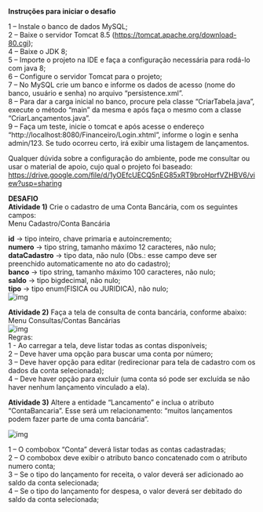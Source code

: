 **Instruções para iniciar o desafio**

1 – Instale o banco de dados MySQL; <br/>
2 – Baixe o servidor Tomcat 8.5 (https://tomcat.apache.org/download-80.cgi); <br/>
4 – Baixe o JDK 8; <br/>
5 – Importe o projeto na IDE e faça a configuração necessária para rodá-lo com java 8; <br/>
6 – Configure o servidor Tomcat para o projeto;<br/>
7 – No MySQL crie um banco e informe os dados de acesso (nome do banco, usuário e senha) no arquivo “persistence.xml”.<br/>
8 – Para dar a carga inicial no banco, procure pela classe “CriarTabela.java”, execute o método “main” da mesma e após faça o mesmo com a classe “CriarLançamentos.java”.<br/>
9 – Faça um teste, inicie o tomcat e após acesse o endereço “http://localhost:8080/Financeiro/Login.xhtml”, informe o login e senha admin/123. Se tudo ocorreu certo, irá exibir uma listagem de lançamentos.<br/>

Qualquer dúvida sobre a configuração do ambiente, pode me consultar ou usar o material de apoio, cujo qual o projeto foi baseado: https://drive.google.com/file/d/1yOEfcUECQ5nEG85xRT9broHprfVZHBV6/view?usp=sharing <br/>

**DESAFIO** <br/>
**Atividade 1)** Crie o cadastro de uma Conta Bancária, com os seguintes campos:<br/>
Menu Cadastro/Conta Bancária<br/>

**id** → tipo inteiro, chave primaria e autoincremento;<br/>
**numero** → tipo string, tamanho máximo 12 caracteres, não nulo;<br/>
**dataCadastro** → tipo data, não nulo (Obs.: esse campo deve ser preenchido automaticamente no ato do cadastro);<br/>
**banco** → tipo string, tamanho máximo 100 caracteres, não nulo;<br/>
**saldo** → tipo bigdecimal, não nulo;<br/>
**tipo** → tipo enum(FISICA ou JURIDICA), não nulo;<br/>
![img](https://i.imgur.com/vhaQLUO.png)

**Atividade 2)** Faça a tela de consulta de conta bancária, conforme abaixo:<br/>
Menu Consultas/Contas Bancárias<br/>
![img](https://i.imgur.com/YxAC1Ym.png) <br/>
Regras:<br/>
1 - Ao carregar a tela, deve listar todas as contas disponíveis;<br/>
2 – Deve haver uma opção para buscar uma conta por número;<br/>
3 – Deve haver opção para editar (redirecionar para tela de cadastro com os dados da conta selecionada);<br/>
4 – Deve haver opção para excluir (uma conta só pode ser excluída se não haver nenhum lançamento vinculado a ela).<br/>

**Atividade 3)** Altere a entidade “Lancamento” e inclua o atributo “ContaBancaria”. Esse será um relacionamento: “muitos lançamentos podem  fazer parte de uma conta bancária“. <br/>

![img](https://i.imgur.com/skajm32.png) <br/>

1 – O combobox “Conta” deverá listar todas as contas cadastradas; <br/>
2 – O combobox deve exibir o atributo banco concatenado com o atributo numero conta; <br/>
3 – Se o tipo do lançamento for receita, o valor deverá ser adicionado ao saldo da conta selecionada; <br/>
4 – Se o tipo do lançamento for despesa, o valor deverá ser debitado do saldo da conta selecionada; <br/>
